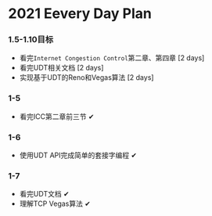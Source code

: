 # 2021 Eevery Day Plan

### 1.5-1.10目标

- 看完`Internet Congestion Control`第二章、第四章 [2 days]
- 看完UDT相关文档 [2 days]
- 实现基于UDT的Reno和Vegas算法 [2 days]

### 1-5

- 看完ICC第二章前三节 ✔

### 1-6

- 使用UDT API完成简单的套接字编程 ✔

### 1-7

- 看完UDT文档 ✔
- 理解TCP Vegas算法 ✔